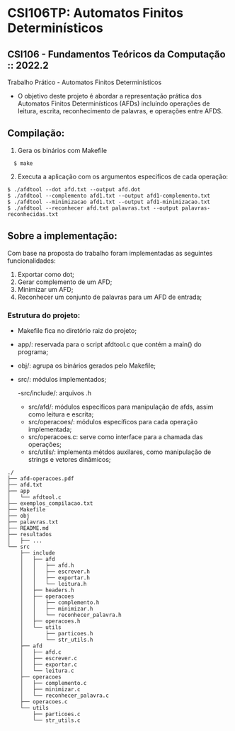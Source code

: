 # CSI106TP: Automatos Finitos Determinísticos

## CSI106 - Fundamentos Teóricos da Computação :: 2022.2

Trabalho Prático - Automatos Finitos Determinísticos

 - O objetivo deste projeto é abordar a representação prática dos Automatos Finitos Determinísticos (AFDs) incluíndo operações de leitura, escrita, reconhecimento de palavras, e operações entre AFDS.

## Compilação:
1) Gera os binários com Makefile
  ```
    $ make
  ```

2) Executa a aplicação com os argumentos especificos de cada operação:
  ```
  $ ./afdtool --dot afd.txt --output afd.dot
  $ ./afdtool --complemento afd1.txt --output afd1-complemento.txt
  $ ./afdtool --minimizacao afd1.txt --output afd1-minimizacao.txt
  $ ./afdtool --reconhecer afd.txt palavras.txt --output palavras-reconhecidas.txt
  ```

## Sobre a implementação:

Com base na proposta do trabalho foram implementadas as seguintes funcionalidades:

  1) Exportar como dot;
  2) Gerar complemento de um AFD;
  3) Minimizar um AFD;
  4) Reconhecer um conjunto de palavras para um AFD de entrada;
  
 ### Estrutura do projeto:
 
  - Makefile fica no diretório raiz do projeto;
  - app/: reservada para o script afdtool.c que contém a main() do programa;
  - obj/: agrupa os binários gerados pelo Makefile;
  
  - src/: módulos implementados;
    
    -src/include/: arquivos .h
    
    - src/afd/: módulos específicos para manipulação de afds, assim como leitura e escrita;
    - src/operacoes/: módulos específicos para cada operação implementada;
    - src/operacoes.c: serve como interface para a chamada das operações;
    - src/utils/: implementa métdos auxilares, como manipulação de strings e vetores dinâmicos;
    
    
  
  
 
```
./
├── afd-operacoes.pdf
├── afd.txt
├── app
│   └── afdtool.c
├── exemplos_compilacao.txt
├── Makefile
├── obj
├── palavras.txt
├── README.md
├── resultados
│   ├── ...
└── src
    ├── include
    │   ├── afd
    │   │   ├── afd.h
    │   │   ├── escrever.h
    │   │   ├── exportar.h
    │   │   └── leitura.h
    │   ├── headers.h
    │   ├── operacoes
    │   │   ├── complemento.h
    │   │   ├── minimizar.h
    │   │   └── reconhecer_palavra.h
    │   ├── operacoes.h
    │   └── utils
    │       ├── particoes.h
    │       └── str_utils.h
    ├── afd
    │   ├── afd.c
    │   ├── escrever.c
    │   ├── exportar.c
    │   └── leitura.c    
    ├── operacoes
    │   ├── complemento.c
    │   ├── minimizar.c
    │   └── reconhecer_palavra.c
    ├── operacoes.c
    └── utils
        ├── particoes.c
        └── str_utils.c
```
 
  
